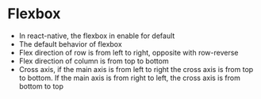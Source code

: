 # Flexbox
- In react-native, the flexbox in enable for default
- The default behavior of flexbox
- Flex direction of row is from left to right, opposite with row-reverse
- Flex direction of column is from top to bottom
- Cross axis, if the main axis is from left to right the cross axis is from top to bottom. If the main axis is from right to left, the cross axis is from bottom to top